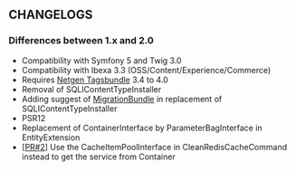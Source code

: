 CHANGELOGS
----------
### Differences between 1.x and 2.0
- Compatibility with Symfony 5 and Twig 3.0
- Compatibility with Ibexa 3.3 (OSS/Content/Experience/Commerce)
- Requires [Netgen Tagsbundle](https://github.com/netgen/TagsBundle) 3.4 to 4.0
- Removal of SQLIContentTypeInstaller
- Adding suggest of [MigrationBundle](https://github.com/tanoconsulting/ezmigrationbundle2) 
  in replacement of SQLIContentTypeInstaller
- PSR12
- Replacement of ContainerInterface by ParameterBagInterface in EntityExtension
- [[PR#2]](https://github.com/DocDams/sqli-eztoolbox/pull/2/commits) Use the CacheItemPoolInterface in CleanRedisCacheCommand instead to get the service from Container